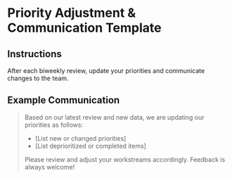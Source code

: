 # Priority Adjustment & Communication Template

## Instructions
After each biweekly review, update your priorities and communicate changes to the team.

## Example Communication
> Based on our latest review and new data, we are updating our priorities as follows:
> - [List new or changed priorities]
> - [List deprioritized or completed items]
>
> Please review and adjust your workstreams accordingly. Feedback is always welcome! 